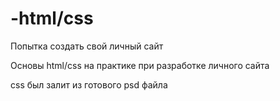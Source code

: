 # -html/css
Попытка создать свой личный сайт

Основы html/css на практике при разработке личного сайта

css был залит из готового psd файла

